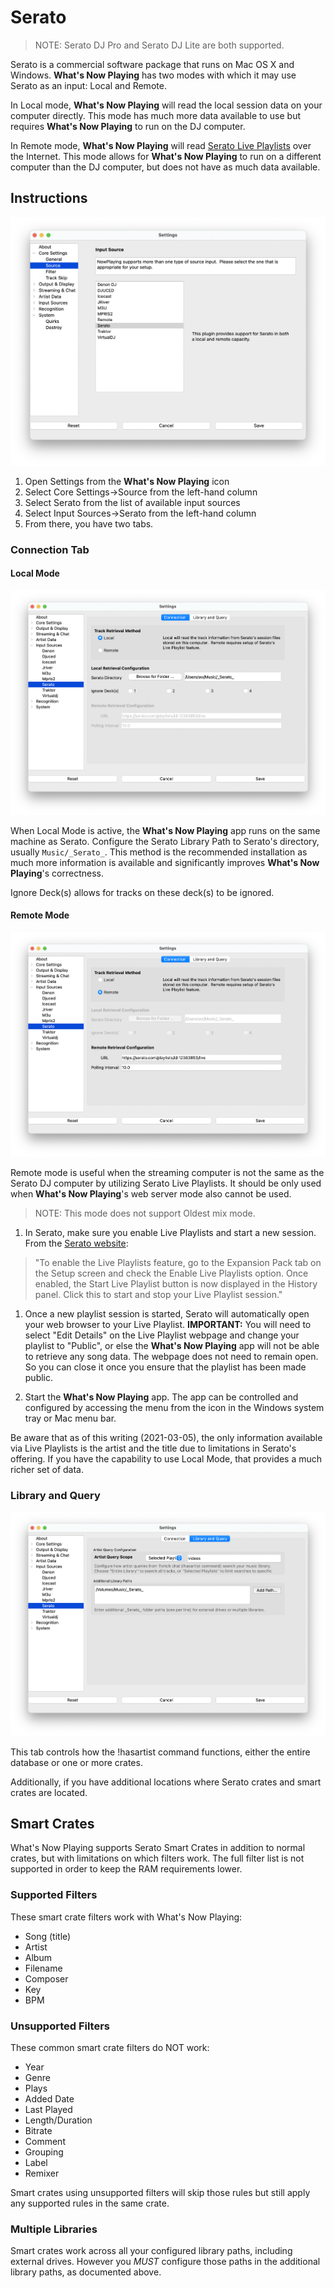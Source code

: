 # Serato

> NOTE: Serato DJ Pro and Serato DJ Lite are both supported.

Serato is a commercial software package that runs on Mac OS X and
Windows. **What's Now Playing** has two modes with which it may use
Serato as an input: Local and Remote.

In Local mode, **What's Now Playing** will read the local session data
on your computer directly. This mode has much more data available to use
but requires **What's Now Playing** to run on the DJ computer.

In Remote mode, **What's Now Playing** will read [Serato Live
Playlists](https://support.serato.com/hc/en-us/articles/228019568-Live-Playlists)
over the Internet. This mode allows for **What's Now Playing** to run on
a different computer than the DJ computer, but does not have as much
data available.

## Instructions

[![Serato Source Selection](images/serato-source-selection.png)](images/serato-source-selection.png)

1. Open Settings from the **What's Now Playing** icon
2. Select Core Settings->Source from the left-hand column
3. Select Serato from the list of available input sources
4. Select Input Sources->Serato from the left-hand column
5. From there, you have two tabs.

### Connection Tab

#### Local Mode

[![Local Mode Settings](images/serato-connection-local.png)](images/serato-connection-local.png)

When Local Mode is active, the **What's Now Playing** app runs on the
same machine as Serato. Configure the Serato Library Path to Serato's
directory, usually `Music/_Serato_`. This method is the recommended
installation as much more information is available and significantly
improves **What's Now Playing**'s correctness.

Ignore Deck(s) allows for tracks on these deck(s) to be ignored.

#### Remote Mode

[![Remote Mode Settings](images/serato-connection-remote.png)](images/serato-connection-remote.png)

Remote mode is useful when the streaming computer is not the same as the
Serato DJ computer by utilizing Serato Live Playlists. It should be only
used when **What's Now Playing**'s web server mode also cannot be used.

> NOTE: This mode does not support Oldest mix mode.

1. In Serato, make sure you enable Live Playlists and start a new session.
   From the [Serato website](https://support.serato.com/hc/en-us/articles/228019568-Live-Playlists):

> "To enable the Live Playlists feature, go to the Expansion Pack tab on
> the Setup screen and check the Enable Live Playlists option. Once
> enabled, the Start Live Playlist button is now displayed in the
> History panel. Click this to start and stop your Live Playlist
> session."

1. Once a new playlist session is started, Serato will automatically open
   your web browser to your Live Playlist. **IMPORTANT:** You will need to
   select "Edit Details" on the Live Playlist webpage and change your
   playlist to "Public", or else the **What's Now Playing** app will not be
   able to retrieve any song data. The webpage does not need to remain
   open. So you can close it once you ensure that the playlist has been
   made public.

2. Start the **What's Now Playing** app. The app can be controlled and
   configured by accessing the menu from the icon in the Windows system
   tray or Mac menu bar.

Be aware that as of this writing (2021-03-05), the only information
available via Live Playlists is the artist and the title due to
limitations in Serato's offering.  If you have the capability to use Local
Mode, that provides a much richer set of data.

### Library and Query

[![Library and Query Settings](images/serato-libandquery.png)](images/serato-libandquery.png)

This tab controls how the !hasartist command functions, either the entire database
or one or more crates.

Additionally, if you have additional locations where Serato crates and smart crates are located.

## Smart Crates

What's Now Playing supports Serato Smart Crates in addition to normal crates, but
with limitations on which filters work.  The full filter list is not supported in
order to keep the RAM requirements lower.

### Supported Filters

These smart crate filters work with What's Now Playing:

- Song (title)
- Artist
- Album
- Filename
- Composer
- Key
- BPM

### Unsupported Filters

These common smart crate filters do NOT work:

- Year
- Genre
- Plays
- Added Date
- Last Played
- Length/Duration
- Bitrate
- Comment
- Grouping
- Label
- Remixer

Smart crates using unsupported filters will skip those rules but still apply any supported rules in the same crate.

### Multiple Libraries

Smart crates work across all your configured library paths, including external drives.
However you *MUST* configure those paths in the additional library paths, as documented above.
